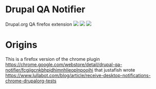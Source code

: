 Drupal QA Notifier
==================

Drupal.org QA firefox extension
![](https://dl.dropbox.com/s/9nhq90v2mdc813r/Screenshot%202014-10-02%2012.17.15.png)
![](https://dl.dropbox.com/s/lx9hu47mb042ngn/Screenshot%202014-10-02%2012.17.21.png)
![](https://dl.dropbox.com/s/h3oeo159y34idu6/Screenshot%202014-10-02%2012.17.26.png)

Origins
======

This is a firefox version of the chrome plugin https://chrome.google.com/webstore/detail/drupal-qa-notifier/fcgjigcnkbhpjdhimnhlieoplnpoojhi that justafish wrote https://www.lullabot.com/blog/article/receive-desktop-notifications-chrome-drupalorg-tests
